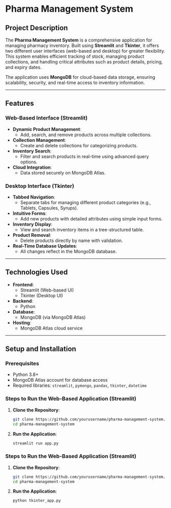 # **Pharma Management System**

## **Project Description**
The **Pharma Management System** is a comprehensive application for managing pharmacy inventory. Built using **Streamlit** and **Tkinter**, it offers two different user interfaces (web-based and desktop) for greater flexibility. This system enables efficient tracking of stock, managing product collections, and handling critical attributes such as product details, pricing, and expiry dates.

The application uses **MongoDB** for cloud-based data storage, ensuring scalability, security, and real-time access to inventory information.

---

## **Features**
### **Web-Based Interface (Streamlit)**
- **Dynamic Product Management**:
  - Add, search, and remove products across multiple collections.
- **Collection Management**:
  - Create and delete collections for categorizing products.
- **Inventory Search**:
  - Filter and search products in real-time using advanced query options.
- **Cloud Integration**:
  - Data stored securely on MongoDB Atlas.

### **Desktop Interface (Tkinter)**
- **Tabbed Navigation**:
  - Separate tabs for managing different product categories (e.g., Tablets, Capsules, Syrups).
- **Intuitive Forms**:
  - Add new products with detailed attributes using simple input forms.
- **Inventory Display**:
  - View and search inventory items in a tree-structured table.
- **Product Removal**:
  - Delete products directly by name with validation.
- **Real-Time Database Updates**:
  - All changes reflect in the MongoDB database.

---

## **Technologies Used**
- **Frontend**:
  - Streamlit (Web-based UI)
  - Tkinter (Desktop UI)
- **Backend**:
  - Python
- **Database**:
  - MongoDB (via MongoDB Atlas)
- **Hosting**:
  - MongoDB Atlas cloud service

---

## **Setup and Installation**

### **Prerequisites**
- Python 3.8+
- MongoDB Atlas account for database access
- Required libraries: `streamlit`, `pymongo`, `pandas`, `tkinter`, `datetime`

### **Steps to Run the Web-Based Application (Streamlit)**
1. **Clone the Repository**:
   ```bash
   git clone https://github.com/yourusername/pharma-management-system.git
   cd pharma-management-system
2. **Run the Application**:
   ```bash
   streamlit run app.py

### **Steps to Run the Web-Based Application (Streamlit)**
1. **Clone the Repository**:
   ```bash
   git clone https://github.com/yourusername/pharma-management-system.git
   cd pharma-management-system
2. **Run the Application**:
   ```bash
   python tkinter_app.py
